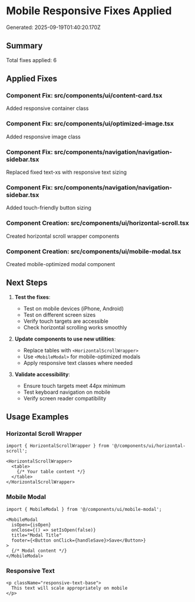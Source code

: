 # Mobile Responsive Fixes Applied

Generated: 2025-09-19T01:40:20.170Z

## Summary

Total fixes applied: 6

## Applied Fixes

### Component Fix: src/components/ui/content-card.tsx
Added responsive container class

### Component Fix: src/components/ui/optimized-image.tsx
Added responsive image class

### Component Fix: src/components/navigation/navigation-sidebar.tsx
Replaced fixed text-xs with responsive text sizing

### Component Fix: src/components/navigation/navigation-sidebar.tsx
Added touch-friendly button sizing

### Component Creation: src/components/ui/horizontal-scroll.tsx
Created horizontal scroll wrapper components

### Component Creation: src/components/ui/mobile-modal.tsx
Created mobile-optimized modal component

## Next Steps

1. **Test the fixes**:
   - Test on mobile devices (iPhone, Android)
   - Test on different screen sizes
   - Verify touch targets are accessible
   - Check horizontal scrolling works smoothly

2. **Update components to use new utilities**:
   - Replace tables with `<HorizontalScrollWrapper>`
   - Use `<MobileModal>` for mobile-optimized modals
   - Apply responsive text classes where needed

3. **Validate accessibility**:
   - Ensure touch targets meet 44px minimum
   - Test keyboard navigation on mobile
   - Verify screen reader compatibility

## Usage Examples

### Horizontal Scroll Wrapper
```tsx
import { HorizontalScrollWrapper } from '@/components/ui/horizontal-scroll';

<HorizontalScrollWrapper>
  <table>
    {/* Your table content */}
  </table>
</HorizontalScrollWrapper>
```

### Mobile Modal
```tsx
import { MobileModal } from '@/components/ui/mobile-modal';

<MobileModal
  isOpen={isOpen}
  onClose={() => setIsOpen(false)}
  title="Modal Title"
  footer={<Button onClick={handleSave}>Save</Button>}
>
  {/* Modal content */}
</MobileModal>
```

### Responsive Text
```tsx
<p className="responsive-text-base">
  This text will scale appropriately on mobile
</p>
```
